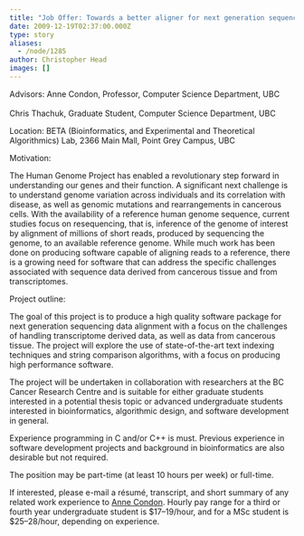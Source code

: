 ```yaml
---
title: "Job Offer: Towards a better aligner for next generation sequencing data"
date: 2009-12-19T02:37:00.000Z
type: story
aliases:
  - /node/1285
author: Christopher Head
images: []
---
```


<div class="field field-name-body field-type-text-with-summary field-label-hidden"><div class="field-items"><div class="field-item even"><p>Advisors: Anne Condon, Professor, Computer Science Department, UBC<br><br>
Chris Thachuk, Graduate Student, Computer Science Department, UBC</p>
<p>Location: BETA (Bioinformatics, and Experimental and Theoretical Algorithmics) Lab, 2366 Main Mall, Point Grey Campus, UBC</p>
<p>Motivation:</p>
<p>The Human Genome Project has enabled a revolutionary step forward in understanding our genes and their function.  A significant next challenge is to understand genome variation across individuals and its correlation with disease, as well as genomic mutations and rearrangements in cancerous cells.  With the availability of a reference human genome sequence, current studies focus on resequencing, that is, inference of the genome of interest by alignment of millions of short reads, produced by sequencing the genome, to an available reference genome.  While much work has been done on producing software capable of aligning reads to a reference, there is a growing need for software that can address the specific challenges associated with sequence data derived from cancerous tissue and from transcriptomes.</p>
<p>Project outline:</p>
<p>The goal of this project is to produce a high quality software package for next generation sequencing data alignment with a focus on the challenges of handling transcriptome derived data, as well as data from cancerous tissue.  The project will explore the use of state-of-the-art text indexing techniques and string comparison algorithms, with a focus on producing high performance software.</p>
<p>The project will be undertaken in collaboration with researchers at the BC Cancer Research Centre and is suitable for either graduate students interested in a potential thesis topic or advanced undergraduate students interested in bioinformatics, algorithmic design, and software development in general.</p>
<p>Experience programming in C and/or C++ is must.  Previous experience in software development projects and background in bioinformatics are also desirable but not required.</p>
<p>The position may be part-time (at least 10 hours per week) or full-time.</p>
<p>If interested, please e-mail a r&#xE9;sum&#xE9;, transcript, and short summary of any related work experience to <a href="/cdn-cgi/l/email-protection#6c0f03020803022c0f1f42190e0f420f0d">Anne Condon</a>. Hourly pay range for a third or fourth year undergraduate student is $17&#x2013;19/hour, and for a MSc student is $25&#x2013;28/hour, depending on experience.</p>
</div></div></div>    <footer>
          </footer>